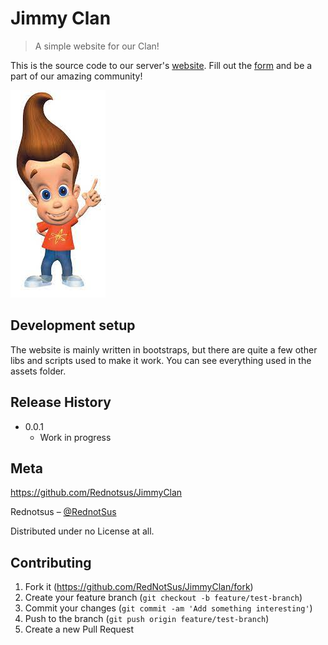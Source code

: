 # Jimmy Clan

> A simple website for our Clan!

This is the source code to our server's [website](https://jimmyclan.tk). Fill out the [form](https://forms.gle/2KAkynR4iXJWxAie8) and be a part of our amazing community!

![](header.png)

## Development setup

The website is mainly written in bootstraps, but there are quite a few other libs and scripts used to make it work. You can see everything used in the assets folder.

## Release History

- 0.0.1
  - Work in progress

## Meta

https://github.com/Rednotsus/JimmyClan

Rednotsus – [@RednotSus](https://rednotsus.tk)

Distributed under no License at all.

## Contributing

1. Fork it (<https://github.com/RedNotSus/JimmyClan/fork>)
2. Create your feature branch (`git checkout -b feature/test-branch`)
3. Commit your changes (`git commit -am 'Add something interesting'`)
4. Push to the branch (`git push origin feature/test-branch`)
5. Create a new Pull Request

